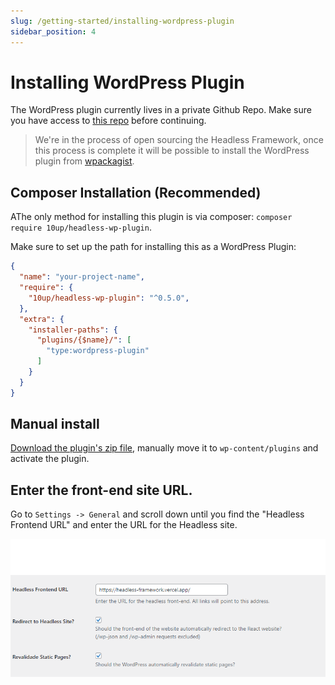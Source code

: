 ```yaml
---
slug: /getting-started/installing-wordpress-plugin
sidebar_position: 4
---
```


# Installing WordPress Plugin

The WordPress plugin currently lives in a private Github Repo. Make sure you have access to [this repo](https://github.com/10up/tenup-headless-wp-plugin) before continuing.

> We're in the process of open sourcing the Headless Framework, once this process is complete it will be possible to install the WordPress plugin from [wpackagist](https://wpackagist.org/).

## Composer Installation (Recommended)

AThe only method for installing this plugin is via composer: `composer require 10up/headless-wp-plugin`.

Make sure to set up the path for installing this as a WordPress Plugin:

```json
{
  "name": "your-project-name",
  "require": {
    "10up/headless-wp-plugin": "^0.5.0",
  },
  "extra": {
    "installer-paths": {
      "plugins/{$name}/": [
        "type:wordpress-plugin"
      ]
    }
  }
}
```

## Manual install

[Download the plugin's zip file](https://github.com/10up/tenup-headless-wp-plugin/archive/refs/heads/trunk.zip), manually move it to `wp-content/plugins` and activate the plugin.

## Enter the front-end site URL.

Go to `Settings -> General` and scroll down until you find the "Headless Frontend URL" and enter the URL for the Headless site.

![Plugin settings](../../static/img/documentation/getting-started/plugin-settings.png)
